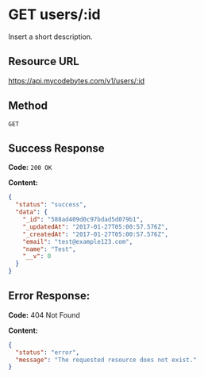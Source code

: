 # GET users/:id

Insert a short description.

## Resource URL

<https://api.mycodebytes.com/v1/users/:id>

## Method

`GET`

## Success Response

**Code:** `200 OK`

**Content:**

```json
{
  "status": "success",
  "data": {
    "_id": "588ad409d0c97bdad5d079b1",
    "_updatedAt": "2017-01-27T05:00:57.576Z",
    "_createdAt": "2017-01-27T05:00:57.576Z",
    "email": "test@example123.com",
    "name": "Test",
    "__v": 0
  }
}
```

## Error Response:

**Code:** 404 Not Found

**Content:**

```json
{
  "status": "error",
  "message": "The requested resource does not exist."
}
```
